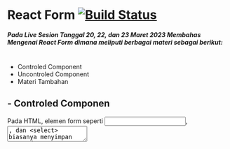 # React Form [![Build Status](https://img.shields.io/badge/React-20232A?style=for-the-badge&logo=react&logoColor=61DAFB)](https://id.reactjs.org/docs/forms.html)
##### Pada Live Sesion Tanggal 20, 22, dan 23 Maret 2023 Membahas Mengenai **React Form** dimana meliputi berbagai materi sebagai berikut:
#




- Controled Component
- Uncontroled Component
- Materi Tambahan

## - Controled Componen
Pada HTML, elemen form seperti <input>, <textarea>, dan <select> biasanya menyimpan state dan memperbaruinya berdasarkan masukan dari user. Pada React, state yang bisa berubah seperti ini biasanya disimpan pada properti dari komponen, dan hanya akan diubah menggunakan **setState()**.
Kita bisa menggunakan *state* untuk menggabungkan keduanya, Sebagai contoh, jika kita ingin membuat form pada contoh sebelumnya mencatat sebuah nama ketika nama dikirim, kita dapat menuliskan form sebagai sebuah controlled component:

```javascript
class NameForm extends React.Component {
  constructor(props) {
    super(props);
    this.state = {value: ''};

    this.handleChange = this.handleChange.bind(this);
    this.handleSubmit = this.handleSubmit.bind(this);
  }

  handleChange(event) {
    this.setState({value: event.target.value});
  }

  handleSubmit(event) {
    alert('A name was submitted: ' + this.state.value);
    event.preventDefault();
  }

  render() {
    return (
      <form onSubmit={this.handleSubmit}>
        <label>
          Name:
          <input type="text" value={this.state.value} onChange={this.handleChange} />
        </label>
        <input type="submit" value="Submit" />
      </form>
    );
  }
}
```
